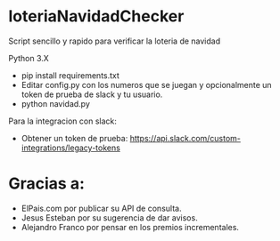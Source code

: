 # loteriaNavidadChecker

Script sencillo y rapido para verificar la loteria de navidad

Python 3.X

* pip install requirements.txt
* Editar config.py con los numeros que se juegan y opcionalmente un token de prueba de slack y tu usuario.
* python navidad.py

Para la integracion con slack:
* Obtener un token de prueba: https://api.slack.com/custom-integrations/legacy-tokens

# Gracias a:

* ElPais.com por publicar su API de consulta.
* Jesus Esteban por su sugerencia de dar avisos.
* Alejandro Franco por pensar en los premios incrementales.
